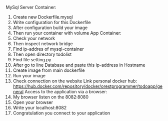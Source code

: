 MySql Server Container:
1. Create new Dockerfile.mysql
2. Write configuration for this Dockerfile
3. After configuration build your image
4. Then run your container with volume
   App Container:
5. Check your network
6. Then inspect network bridge
7. Find ip-addres of mysql-container
8. Then open directory todolist
9. Find file setting.py
10. After go to line Database and paste this ip-address in Hostname
11. Create image from main dockerfile
12. Run your image
13. Check connection on the website
    Link personal docker hub: https://hub.docker.com/repository/docker/orestprogrammer/todoapp/general
    Access to the application via a browser:
14. My browser listen on the 8082:8080
15. Open your browser
16. Write your localhost:8082
17. Congratulation you connect to your application
